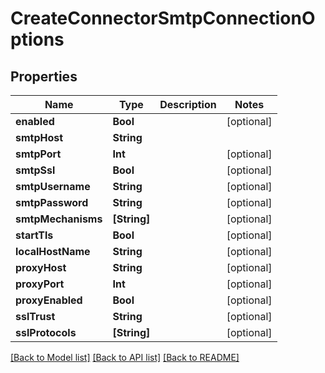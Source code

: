 # CreateConnectorSmtpConnectionOptions

## Properties
Name | Type | Description | Notes
------------ | ------------- | ------------- | -------------
**enabled** | **Bool** |  | [optional] 
**smtpHost** | **String** |  | 
**smtpPort** | **Int** |  | [optional] 
**smtpSsl** | **Bool** |  | [optional] 
**smtpUsername** | **String** |  | [optional] 
**smtpPassword** | **String** |  | [optional] 
**smtpMechanisms** | **[String]** |  | [optional] 
**startTls** | **Bool** |  | [optional] 
**localHostName** | **String** |  | [optional] 
**proxyHost** | **String** |  | [optional] 
**proxyPort** | **Int** |  | [optional] 
**proxyEnabled** | **Bool** |  | [optional] 
**sslTrust** | **String** |  | [optional] 
**sslProtocols** | **[String]** |  | [optional] 

[[Back to Model list]](../README#documentation-for-models) [[Back to API list]](../README#documentation-for-api-endpoints) [[Back to README]](../README)


